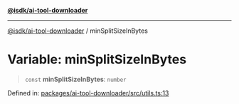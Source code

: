 [**@isdk/ai-tool-downloader**](../README.md)

***

[@isdk/ai-tool-downloader](../globals.md) / minSplitSizeInBytes

# Variable: minSplitSizeInBytes

> `const` **minSplitSizeInBytes**: `number`

Defined in: [packages/ai-tool-downloader/src/utils.ts:13](https://github.com/isdk/ai-tool-download.js/blob/5c633badb58d2b1edcb590d9347934219b941226/src/utils.ts#L13)
